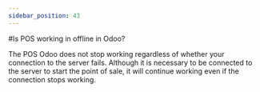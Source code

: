 ```yaml
---
sidebar_position: 43
---
```


#Is POS working in offline in Odoo?

The POS Odoo does not stop working regardless of whether your connection to the server fails. Although it is necessary to be connected to the server to start the point of sale, it will continue working even if the connection stops working.